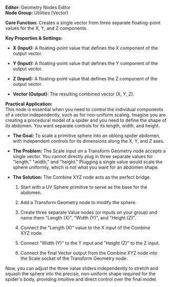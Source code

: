 **Editor:** Geometry Nodes Editor  
**Node Group:** Utilities (Vector)

**Core Function:** Creates a single vector from three separate floating-point values for the X, Y, and Z components.

**Key Properties & Settings:**

- **X (Input):** A floating-point value that defines the X component of the output vector.
    
- **Y (Input):** A floating-point value that defines the Y component of the output vector.
    
- **Z (Input):** A floating-point value that defines the Z component of the output vector.
    
- **Vector (Output):** The resulting combined vector (X, Y, Z).
    

**Practical Application:**  
This node is essential when you need to control the individual components of a vector independently, such as for non-uniform scaling. Imagine you are creating a procedural model of a spider and you need to define the shape of its abdomen. You want separate controls for its length, width, and height.

- **The Goal:** To scale a primitive sphere into an oblong spider abdomen, with independent controls for its dimensions along the X, Y, and Z axes.
    
- **The Problem:** The Scale input on a Transform Geometry node accepts a single vector. You cannot directly plug in three separate values for "length," "width," and "height." Plugging a single value would scale the sphere uniformly, which is not what you want for an abdomen shape.
    
- **The Solution:** The Combine XYZ node acts as the perfect bridge.
    
    1. Start with a UV Sphere primitive to serve as the base for the abdomen.
        
    2. Add a Transform Geometry node to modify the sphere.
        
    3. Create three separate Value nodes (or inputs on your group) and name them "Length (X)", "Width (Y)", and "Height (Z)".
        
    4. Connect the "Length (X)" value to the X input of the Combine XYZ node.
        
    5. Connect "Width (Y)" to the Y input and "Height (Z)" to the Z input.
        
    6. Connect the final Vector output from the Combine XYZ node into the Scale socket of the Transform Geometry node.
        

Now, you can adjust the three value sliders independently to stretch and squash the sphere into the precise, non-uniform shape required for the spider's body, providing intuitive and direct control over the final model.